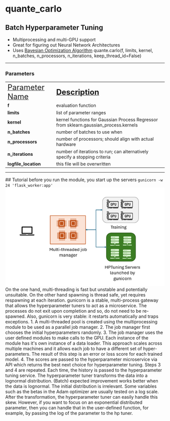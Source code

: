 # quante_carlo
## Batch Hyperparameter Tuning
- Multiprocessing and multi-GPU support
- Great for figuring out Neural Network Architectures
- Uses <a href="https://hal.science/hal-00732512v2/document">Bayesian Optimization Algorithm</a>
quante.carlo(f, limits, kernel, n_batches, n_processors, n_iterations, keep_thread_id=False)
<hr>

### Parameters
<table>
   <tr>
      <td><ins><v><font size="+2">Parameter Name</font></b></ins></b></td><td><ins><b><font size="+2">Description</font></b></ins></td>
   </tr>
   <tr>
      <td><b>f<b> </td> </td><td>evaluation function</td>
   </tr>
   <tr>
      <td><b>limits</b></td><td>list of parameter ranges</td>
   </tr>
   <tr>
      <td><b>kernel</b> </td><td> kernel functions for Gaussian Process Regressor from sklearn.gaussian_process.kernels</td>
   </tr>
   <tr>
      <td><b>n_batches</b></td><td>number of batches to use when</td>
   </tr>
   <tr>
         <td><b>n_processors</b></td><td> number of processors; should align with actual hardware</td>
   </tr>
   <tr>
      <td><b>n_iterations</b></td><td> number of iterations to run; can alternatively specify a stopping criteria</td>
   </tr>
         <td><b>logfile_location</b></td> <td> this file will be overwritten </td>
   </tr>
</table>
<hr>
## Tutorial
before you run the module, you start up the servers
<code>gunicorn -w 24 'flask_worker:app'</code>
<img src='setup.png'>
On the one hand, multi-threading is fast but unstable and potentially unsuitable. On the other hand spawning is thread safe, yet requires respawning at each iteration. gunicorn is a stable, multi-process gateway that allows the hyperparameter tuners to act as a microservice. The processes do not exit upon completion and so, do not need to be re-spawned. Also, gunicorn is very stable: it restarts automatically and traps exceptions.
1. A multi-threaded pool is created using the multiprocessing module to be used as a parallel job manager.
2. The job manager first chooses the initial hyperparameters randomly.
3. The job manager uses the user defined modules to make calls to the GPU. Each instance of the module has it's own instance of a data loader. This approach scales across multiple machines and it allows each job to have a different set of hyper-parameters. The result of this step is an error or loss score for each trained model.
4. The scores are passed to the hyperparameter microservice via API which returns the best next choice for hyperparameter tuning.
Steps 3 and 4 are repeated. Each time, the history is passed to the hyperparameter tuning service. The hyperparameter tuner transforms the data into a lognormal distribution. (Batch) expected improvement works better when the data is lognormal. The initial distribution is irrelevant. Some variables such as the betas in the Adam optimizer are usually tested on a log scale. After the transformation, the hyperparameter tuner can easily handle this skew. However, if you want to focus on an exponential distributed parameter, then you can handle that in the user-defined function, for example, by passing the log of the parameter to the hp tuner.
